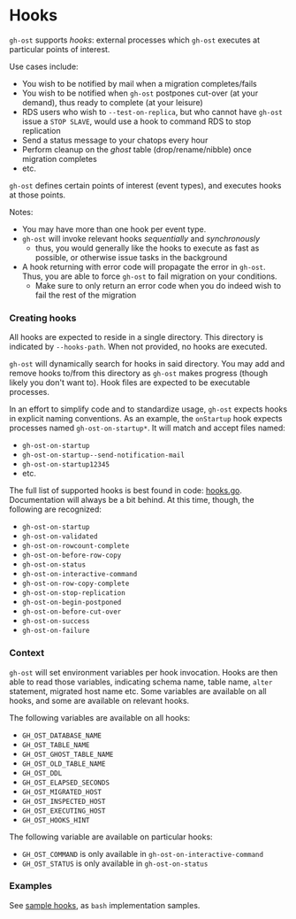 # Hooks

`gh-ost` supports _hooks_: external processes which `gh-ost` executes at particular points of interest.

Use cases include:

- You wish to be notified by mail when a migration completes/fails
- You wish to be notified when `gh-ost` postpones cut-over (at your demand), thus ready to complete (at your leisure)
- RDS users who wish to `--test-on-replica`, but who cannot have `gh-ost` issue a `STOP SLAVE`, would use a hook to command RDS to stop replication
- Send a status message to your chatops every hour
- Perform cleanup on the _ghost_ table (drop/rename/nibble) once migration completes
- etc.

`gh-ost` defines certain points of interest (event types), and executes hooks at those points.

Notes:

- You may have more than one hook per event type.
- `gh-ost` will invoke relevant hooks _sequentially_ and _synchronously_
  - thus, you would generally like the hooks to execute as fast as possible, or otherwise issue tasks in the background
- A hook returning with error code will propagate the error in `gh-ost`. Thus, you are able to force `gh-ost` to fail migration on your conditions.
  - Make sure to only return an error code when you do indeed wish to fail the rest of the migration

### Creating hooks

All hooks are expected to reside in a single directory. This directory is indicated by `--hooks-path`. When not provided, no hooks are executed.

`gh-ost` will dynamically search for hooks in said directory. You may add and remove hooks to/from this directory as `gh-ost` makes progress (though likely you don't want to). Hook files are expected to be executable processes.

In an effort to simplify code and to standardize usage, `gh-ost` expects hooks in explicit naming conventions. As an example, the `onStartup` hook expects processes named `gh-ost-on-startup*`. It will match and accept files named:

- `gh-ost-on-startup`
- `gh-ost-on-startup--send-notification-mail`
- `gh-ost-on-startup12345`
- etc.

The full list of supported hooks is best found in code: [hooks.go](https://github.com/github/gh-ost/blob/master/go/logic/hooks.go). Documentation will always be a bit behind. At this time, though, the following are recognized:

- `gh-ost-on-startup`
- `gh-ost-on-validated`
- `gh-ost-on-rowcount-complete`
- `gh-ost-on-before-row-copy`
- `gh-ost-on-status`
- `gh-ost-on-interactive-command`
- `gh-ost-on-row-copy-complete`
- `gh-ost-on-stop-replication`
- `gh-ost-on-begin-postponed`
- `gh-ost-on-before-cut-over`
- `gh-ost-on-success`
- `gh-ost-on-failure`

### Context

`gh-ost` will set environment variables per hook invocation. Hooks are then able to read those variables, indicating schema name, table name, `alter` statement, migrated host name etc. Some variables are available on all hooks, and some are available on relevant hooks.

The following variables are available on all hooks:

- `GH_OST_DATABASE_NAME`
- `GH_OST_TABLE_NAME`
- `GH_OST_GHOST_TABLE_NAME`
- `GH_OST_OLD_TABLE_NAME`
- `GH_OST_DDL`
- `GH_OST_ELAPSED_SECONDS`
- `GH_OST_MIGRATED_HOST`
- `GH_OST_INSPECTED_HOST`
- `GH_OST_EXECUTING_HOST`
- `GH_OST_HOOKS_HINT`

The following variable are available on particular hooks:

- `GH_OST_COMMAND` is only available in `gh-ost-on-interactive-command`
- `GH_OST_STATUS` is only available in `gh-ost-on-status`

### Examples

See [sample hooks](https://github.com/github/gh-ost/tree/master/resources/hooks-sample), as `bash` implementation samples.
